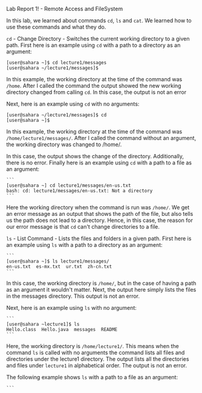 Lab Report 1! - Remote Access and FileSystem

In this lab, we learned about commands `cd`, `ls` and `cat`. We learned how to use these commands and what they do. 


`cd` - Change Directory - Switches the current working directory to a given path.
    First here is an example using `cd` with a path to a directory as an argument: 
    

    [user@sahara ~]$ cd lecture1/messages
    [user@sahara ~/lecture1/messages]$


In this example, the working directory at the time of the command was `/home`. After I called the command the output showed the new working     directory changed from calling `cd`. 
    In this case, the output is not an error
    
Next, here is an example using `cd` with no arguments:

    [user@sahara ~/lecture1/messages]$ cd
    [user@sahara ~]$
    
In this example, the working directory at the time of the command was `/home/lecture1/messages/`. After I called the command without an argument, the working directory was changed to /home/. 

In this case, the output shows the change of the directory. Additionally, there is no error. 
    Finally here is an example using `cd` with a path to a file as an argument:

    ```
    [user@sahara ~] cd lecture1/messages/en-us.txt
    bash: cd: lecture1/messages/en-us.txt: Not a directory
    ```

    
Here the working directory when the command is run was `/home/`. We get an error message as an output that shows the path of the file, but also tells us the path does not lead to a directory.
    Hence, in this case, the reason for our error message is that `cd` can't change directories to a file. 

`ls` - List Command - Lists the files and folders in a given path.
    First here is an example using `ls` with a path to a directory as an argument:


    ```
    [user@sahara ~]$ ls lecture1/messages/ 
    en-us.txt  es-mx.txt  ur.txt  zh-cn.txt
    ```

    
In this case, the working directory is `/home/`, but in the case of having a path as an argument it wouldn't matter. 
    Next, the output here simply lists the files in the messages directory. This output is not an error.

Next, here is an example using `ls` with no argument:


    ```
    [user@sahara ~lecture1]$ ls
    Hello.class  Hello.java  messages  README
    ```

    
Here, the working directory is `/home/lecture1/`. This means when the command `ls` is called with no arguments the command lists all files and directories under the lecture1 directory.
    The output lists all the directories and files under `lecture1` in alphabetical order. The output is not an error. 

The following example shows `ls` with a path to a file as an argument:

    ```
    
